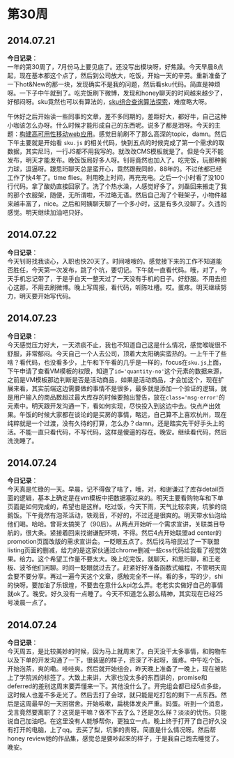 第30周
======

## 2014.07.21

**今日记录**：  
一年的第30周了，7月份马上要见底了。还没写出模块呀，好焦躁。今天早晨8点起，现在基本都这个点了，然后到公司放大，吃饭，开始一天的辛劳。重新准备了一下hot&New的那一块，发现确实不是我的问题，然后看sku代码。简直是神烦呀。一下子中午就到了。吃完饭刷下微博，发现和honey聊天的时间越来越少了，好郁闷呀。sku竟然也可以有算法的，[sku组合查询算法探索](http://ued.taobao.org/blog/2012/07/sku-search-algorithm/)，难度略大呀。

午休好之后开始读一些同事的文章，差不多同期的，差距好大，都好牛，自己这种小咖该怎么办呀。什么时候才能形成自己的东西呢。说多了都是泪呀。今天的主题：[构建高可用性移动web应用](http://www.atatech.org/articles/16602)。感觉目前刷不了那么高深的topic，damn。然后下午主要就是开始看 `sku.js` 的相关代码，快到五点的时候完成了第一个需求的取数据，其实尼玛，一行JS都不用我写的。就改改CMS模板就是了。但是今天不能发布，明天才能发布。晚饭饭局好多人呀。钊哥竟然也加入了。吃完饭，玩那种腕力球，逗逼呀。跟思珩聊天总是蛮开心，竟然跟我同龄，88年的。不过他都已经工作了快4年了。time flies。利用晚上时间，再充充电。之后一个小时看了没100行代码。拿了酸奶直接回家了。洗了个热水澡，人感觉好多了。刘磊回来搬走了我的那个衣服架，随便，无所谓啦，不过略无语。然后自己淘了个鞋架子，小物件越来越丰富了，nice。之后和阿姨聊天聊了一个多小时，这是有多久没聊了。久违的感觉。明天继续加油吧只好。

## 2014.07.22

**今日记录**：  
今天钊哥找我谈心，入职也快20天了。时间嗖嗖的。感觉接下来的工作不知道能否胜任，今天第一次发布，跳了个坑，要切记。下午就一直看代码。哦，对了，今天手机忘记带了，于是乎白天一整天过了一天没有手机的日子。好舒服。不用去担心这那，不用去刷微博。晚上写周报，看代码，听陈吐槽。哎。蛋疼。明天继续努力，明天要开始写代码。

## 2014.07.23

**今日记录**：  
今天感觉压力好大，一天浓痰不止，我也不知道自己这是什么情况，感觉喉咙很不舒服，非常郁闷。今天自己一个人去公司，顶着大太阳确实蛮热的。一上午干了些啥？看代码，也没看多少，上午和下午看的几乎是一样的，focus在`sku.js`上面，下午申请了查看VM模板的权限，知道了`id='quantity-no'`这个元素的数据来源，之前是VM模板那边判断是否是活动商品，如果是活动商品，才会加这个，现在扩展来看，其实前端这边需要做的事情不是很多，最多就是添加一个验证的逻辑，就是用户输入的商品数超过最大库存的时候要抛出警告，放在`class='msg-error'`的元素中。明天跟开发沟通一下，看如何实现，尽快投入到这边中去。快点产出效果。午饭的时候大家都在谈论的是买房的事情，略远，自己算不上喜欢杭州，现在纯粹就是一个过渡，没有久待的打算，怎么办？damn。还是踏实先干好手头上的活。不能一直只看代码，不写代码，这样是傻逼的存在。晚安。继续看代码，然后洗洗睡了。

## 2014.07.24

**今日记录**：  
今天真是忙碌的一天。早晨，记不得做了啥了，哦，对，和谢谦过了库存detail页面的逻辑，基本上确定是在vm模板中把数据塞过来的。明天主要看购物车和下单页面是如何完成的，希望也是这样。吃过饭，今天下雨，天气比较凉爽，坑爹的烧鹅饭。下午竟然有泡茶活动，铁观音，不好的，不过还是很爽的。明天带水仙泡给他们喝。哈哈。曾哥太搞笑了（90后）。从两点开始听一个需求宣讲，关联类目导航的，很大条。紧接着回来找谢谦配环境，不得。然后4点开始联盟ad center的promotion页面改版的需求宣讲会。一眨眼五点了。然后找马培民过了一下联盟listing页面的删减，给力的是这家伙通过chrome删减一些css代码给我看了视觉效果。给力。这个希望工作量不要太大。晚上吃完饭，就聊天，和思珩聊，和王老板、波爷他们闲聊。时间一眨眼就过去了。赶紧好好准备函数式编程，不管明天周会要不要分享。再过一遍今天这个文章，感触完全不一样。看的多，写的少，shi的快呀。要加油了乐银煌，不要去在意什么kpi怎么弄。老老实实做好自己的事情就ok了。晚安。好久没有一点睡了。今天不知道怎么那么精神，其实现在已经25号凌晨一点了。

## 2014.07.24

**今日记录**：  
今天周五，是比较美妙的时候，因为马上就周末了。白天没干太多事情，和购物车以及下单的开发沟通了一下，很装逼的样子，资深了不起呀，蛋疼。中午吃个饭，开始泡茶，爽的嘞。哇哇爽。然后就开始组会，昨天晚上准备了一晚上，现在被贴上了学院派的标签了。大致上来讲，大家也没太多的东西讲的，promise和deferred的差别这周末要弄懂来一下。其他没什么了。开完组会都已经5点多些，这时候人也差不多走光了。然后去打了会球，就只能是吃打包的剩下一点东西。然后是这周最早的一天回宿舍。开始咳嗽，扁桃体发炎严重。妈蛋。听到一个消息，戈言竟然要离职了？这货是干嘛？做不下去了么？还是怎么样？淡淡的忧伤。只能说自己加油吧。在这里没有人能够帮你，更独立一点。晚上终于打开了自己好久没有打开的电脑，上了qq。去买了梨，坑爹的贵呀。简直是什么情况呀。然后帮honey review她的作品集，感觉总是要吵起来的样子，于是我自己跑去睡觉了。晚安。
